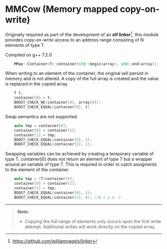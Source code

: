 MMCow (Memory mapped copy-on-write)
=================================
Originally required as part of the development of an **elf linker**[^linker], this module  provides copy-on-write access to an address range consisting of N elements of type T.

Compiled on g++ 7.2.0
```c++
	MMap::Container<T> container(std::begin(array), std::end(array));
```

When writing to an element of the container, the original will persist in memory and is not altered.
A copy of the full array is created and the value is replaced in the copied array.

```c++
	T t;
	container[0] = t;
	BOOST_CHECK_NE(container[0], array[0]);
	BOOST_CHECK_EQUAL(container[0], t)
```
Swap semantics are not supported. 

```c++
	auto tmp = container[0]; 
	container[0] = container[1];
	container[1] = tmp;
	BOOST_CHECK_EQUAL(container[0], 1); 
	BOOST_CHECK_EQUAL(container[1], 1);
```

Swapping variables can be achieved by creating a temporary variable  of type T. container[0] does not return an
element of type T but a wrapper around an variable of type T. This is required in order to catch assigments to the element of the container.

```c++
	auto tmp = (T)container[0];
	container[0] = container[1];
	container[1] = tmp;
	BOOST_CHECK_EQUAL(container[0], 1);
	BOOST_CHECK_EQUAL(container[1], 0); //0 i.s.o. 1
```	

----------
> **Note:**
> - Copying the full range of elements only occurs upon the first write attempt. Additional writes will work
> directly on the copied array.

  [^linker]: https://github.com/williamnagels/linker

